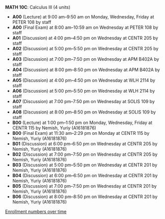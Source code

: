 **MATH 10C**: Calculus III (4 units)

- **A00** (Lecture) at 9:00 am–9:50 am on Monday, Wednesday, Friday at PETER 108 by staff
- **A00** (Final Exam) at 8:00 am–10:59 am on Wednesday at PETER 108 by staff
- **A01** (Discussion) at 4:00 pm–4:50 pm on Wednesday at CENTR 205 by staff
- **A02** (Discussion) at 5:00 pm–5:50 pm on Wednesday at CENTR 205 by staff
- **A03** (Discussion) at 7:00 pm–7:50 pm on Wednesday at APM B402A by staff
- **A04** (Discussion) at 8:00 pm–8:50 pm on Wednesday at APM B402A by staff
- **A05** (Discussion) at 4:00 pm–4:50 pm on Wednesday at WLH 2114 by staff
- **A06** (Discussion) at 5:00 pm–5:50 pm on Wednesday at WLH 2114 by staff
- **A07** (Discussion) at 7:00 pm–7:50 pm on Wednesday at SOLIS 109 by staff
- **A08** (Discussion) at 8:00 pm–8:50 pm on Wednesday at SOLIS 109 by staff
- **B00** (Lecture) at 1:00 pm–1:50 pm on Monday, Wednesday, Friday at CENTR 115 by Nemish, Yuriy (A16181876)
- **B00** (Final Exam) at 11:30 am–2:29 pm on Monday at CENTR 115 by Nemish, Yuriy (A16181876)
- **B01** (Discussion) at 6:00 pm–6:50 pm on Wednesday at CENTR 205 by Nemish, Yuriy (A16181876)
- **B02** (Discussion) at 7:00 pm–7:50 pm on Wednesday at CENTR 205 by Nemish, Yuriy (A16181876)
- **B03** (Discussion) at 5:00 pm–5:50 pm on Wednesday at CENTR 201 by Nemish, Yuriy (A16181876)
- **B04** (Discussion) at 6:00 pm–6:50 pm on Wednesday at CENTR 201 by Nemish, Yuriy (A16181876)
- **B05** (Discussion) at 7:00 pm–7:50 pm on Wednesday at CENTR 201 by Nemish, Yuriy (A16181876)
- **B06** (Discussion) at 8:00 pm–8:50 pm on Wednesday at CENTR 201 by Nemish, Yuriy (A16181876)

[Enrollment numbers over time](./MATH10C.tsv)
